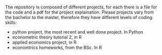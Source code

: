 The repository is composed of different projects, for each there is a file for the code and a pdf for the project explaination. Please projects vary from the bachelor to the master,
therefore they have different levels of coding skills:
- python project, the most recent and well done project. In Python
- econometric theory tutorial 2, in R
- applied economics project, in R
- economtrics homeworks, from the BSc. In R

